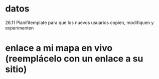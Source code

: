 #  datos
26.11 Planifitemplate para que los nuevos usuarios copien, modifiquen y experimenten
# enlace a mi mapa en vivo (reemplácelo con un enlace a su sitio)
